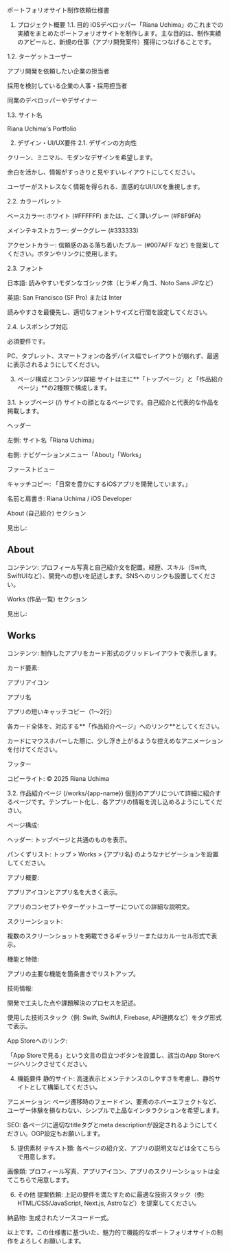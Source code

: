 ポートフォリオサイト制作依頼仕様書
1. プロジェクト概要
1.1. 目的
iOSデベロッパー「Riana Uchima」のこれまでの実績をまとめたポートフォリオサイトを制作します。主な目的は、制作実績のアピールと、新規の仕事（アプリ開発案件）獲得につなげることです。

1.2. ターゲットユーザー

アプリ開発を依頼したい企業の担当者

採用を検討している企業の人事・採用担当者

同業のデベロッパーやデザイナー

1.3. サイト名

Riana Uchima's Portfolio

2. デザイン・UI/UX要件
2.1. デザインの方向性

クリーン、ミニマル、モダンなデザインを希望します。

余白を活かし、情報がすっきりと見やすいレイアウトにしてください。

ユーザーがストレスなく情報を得られる、直感的なUI/UXを重視します。

2.2. カラーパレット

ベースカラー: ホワイト (#FFFFFF) または、ごく薄いグレー (#F8F9FA)

メインテキストカラー: ダークグレー (#333333)

アクセントカラー: 信頼感のある落ち着いたブルー (#007AFF など) を提案してください。ボタンやリンクに使用します。

2.3. フォント

日本語: 読みやすいモダンなゴシック体（ヒラギノ角ゴ、Noto Sans JPなど）

英語: San Francisco (SF Pro) または Inter

読みやすさを最優先し、適切なフォントサイズと行間を設定してください。

2.4. レスポンシブ対応

必須要件です。

PC、タブレット、スマートフォンの各デバイス幅でレイアウトが崩れず、最適に表示されるようにしてください。

3. ページ構成とコンテンツ詳細
サイトは主に**「トップページ」と「作品紹介ページ」**の2種類で構成します。

3.1. トップページ (/)
サイトの顔となるページです。自己紹介と代表的な作品を掲載します。

ヘッダー

左側: サイト名「Riana Uchima」

右側: ナビゲーションメニュー「About」「Works」

ファーストビュー

キャッチコピー: 「日常を豊かにするiOSアプリを開発しています。」

名前と肩書き: Riana Uchima / iOS Developer

About (自己紹介) セクション

見出し: <h2>About</h2>

コンテンツ: プロフィール写真と自己紹介文を配置。経歴、スキル（Swift, SwiftUIなど）、開発への想いを記述します。SNSへのリンクも設置してください。

Works (作品一覧) セクション

見出し: <h2>Works</h2>

コンテンツ: 制作したアプリをカード形式のグリッドレイアウトで表示します。

カード要素:

アプリアイコン

アプリ名

アプリの短いキャッチコピー（1〜2行）

各カード全体を、対応する**「作品紹介ページ」へのリンク**としてください。

カードにマウスホバーした際に、少し浮き上がるような控えめなアニメーションを付けてください。

フッター

コピーライト: © 2025 Riana Uchima

3.2. 作品紹介ページ (/works/{app-name})
個別のアプリについて詳細に紹介するページです。テンプレート化し、各アプリの情報を流し込めるようにしてください。

ページ構成:

ヘッダー: トップページと共通のものを表示。

パンくずリスト: トップ > Works > {アプリ名} のようなナビゲーションを設置してください。

アプリ概要:

アプリアイコンとアプリ名を大きく表示。

アプリのコンセプトやターゲットユーザーについての詳細な説明文。

スクリーンショット:

複数のスクリーンショットを掲載できるギャラリーまたはカルーセル形式で表示。

機能と特徴:

アプリの主要な機能を箇条書きでリストアップ。

技術情報:

開発で工夫した点や課題解決のプロセスを記述。

使用した技術スタック（例: Swift, SwiftUI, Firebase, API連携など）をタグ形式で表示。

App Storeへのリンク:

「App Storeで見る」という文言の目立つボタンを設置し、該当のApp Storeページへリンクさせてください。

4. 機能要件
静的サイト: 高速表示とメンテナンスのしやすさを考慮し、静的サイトとして構築してください。

アニメーション: ページ遷移時のフェードイン、要素のホバーエフェクトなど、ユーザー体験を損なわない、シンプルで上品なインタラクションを希望します。

SEO: 各ページに適切なtitleタグとmeta descriptionが設定されるようにしてください。OGP設定もお願いします。

5. 提供素材
テキスト類: 各ページの紹介文、アプリの説明文などは全てこちらで用意します。

画像類: プロフィール写真、アプリアイコン、アプリのスクリーンショットは全てこちらで用意します。

6. その他
提案依頼: 上記の要件を満たすために最適な技術スタック（例: HTML/CSS/JavaScript, Next.js, Astroなど）を提案してください。

納品物: 生成されたソースコード一式。

以上です。この仕様書に基づいた、魅力的で機能的なポートフォリオサイトの制作をよろしくお願いします。

